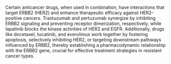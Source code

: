 Certain anticancer drugs, when used in combination, have interactions that target ERBB2 (HER2) and enhance therapeutic efficacy against HER2-positive cancers. Trastuzumab and pertuzumab synergize by inhibiting ERBB2 signaling and preventing receptor dimerization, respectively, while lapatinib blocks the kinase activities of HER2 and EGFR. Additionally, drugs like docetaxel, tucatinib, and everolimus work together by fostering apoptosis, selectively inhibiting HER2, or targeting downstream pathways influenced by ERBB2, thereby establishing a pharmacodynamic relationship with the ERBB2 gene, crucial for effective treatment strategies in resistant cancer types.